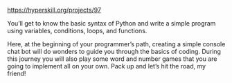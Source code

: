 https://hyperskill.org/projects/97

You’ll get to know the basic syntax of Python and write a simple program using variables, conditions, loops, and functions.

Here, at the beginning of your programmer’s path, creating a simple console chat bot will do wonders to guide you through the basics of coding. During this journey you will also play some word and number games that you are going to implement all on your own. Pack up and let’s hit the road, my friend!
